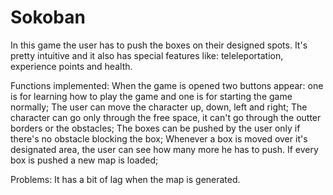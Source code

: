 # Sokoban
In this game the user has to push the boxes on their designed spots.
It's pretty intuitive and it also has special features like: teleleportation, experience points and health.

Functions implemented:
When the game is opened two buttons appear: one is for learning how to play the game and one is for starting the game normally;
The user can move the character up, down, left and right;
The character can go only through the free space, it can't go through the outter borders or the obstacles;
The boxes can be pushed by the user only if there's no obstacle blocking the box;
Whenever a box is moved over it's designated area, the user can see how many more he has to push. If every box is pushed a new map is loaded;


Problems:
It has a bit of lag when the map is generated.
